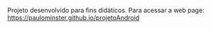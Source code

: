 Projeto desenvolvido para fins didáticos.
Para acessar a web page: https://paulominster.github.io/projetoAndroid
